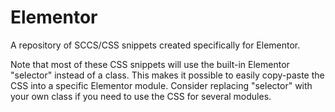 # Elementor
A repository of SCCS/CSS snippets created specifically for Elementor. 

Note that most of these CSS snippets will use the built-in Elementor "selector" instead of a class. This makes it possible to easily copy-paste the CSS into a specific Elementor module. 
Consider replacing "selector" with your own class if you need to use the CSS for several modules.
